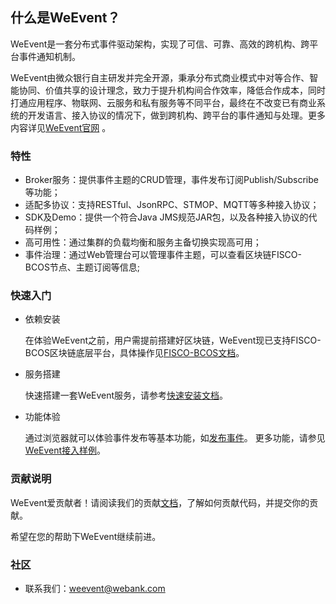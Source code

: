 ## 什么是WeEvent？
WeEvent是一套分布式事件驱动架构，实现了可信、可靠、高效的跨机构、跨平台事件通知机制。

WeEvent由微众银行自主研发并完全开源，秉承分布式商业模式中对等合作、智能协同、价值共享的设计理念，致力于提升机构间合作效率，降低合作成本，同时打通应用程序、物联网、云服务和私有服务等不同平台，最终在不改变已有商业系统的开发语言、接入协议的情况下，做到跨机构、跨平台的事件通知与处理。更多内容详见[WeEvent官网](http://fintech.webank.com/weevent) 。


### 特性
- Broker服务：提供事件主题的CRUD管理，事件发布订阅Publish/Subscribe等功能；
- 适配多协议：支持RESTful、JsonRPC、STMOP、MQTT等多种接入协议；
- SDK及Demo：提供一个符合Java JMS规范JAR包，以及各种接入协议的代码样例；
- 高可用性：通过集群的负载均衡和服务主备切换实现高可用；
- 事件治理：通过Web管理台可以管理事件主题，可以查看区块链FISCO-BCOS节点、主题订阅等信息;


### 快速入门
- 依赖安装

    在体验WeEvent之前，用户需提前搭建好区块链，WeEvent现已支持FISCO-BCOS区块链底层平台，具体操作见[FISCO-BCOS文档](https://fisco-bcos-documentation.readthedocs.io/zh_CN/release-1.3/docs/tools/index.html)。
    
- 服务搭建

    快速搭建一套WeEvent服务，请参考[快速安装文档](https://weeventdoc.readthedocs.io/zh_CN/latest/install/quickinstall.html)。

- 功能体验

    通过浏览器就可以体验事件发布等基本功能，如[发布事件](http://localhost:8080/weevent/rest/publish?topic=test&content=helloevent)。 更多功能，请参见[WeEvent接入样例](https://github.com/WeBankFinTech/WeEvent/tree/master/weevent-broker/src/test/java/com/webank/weevent/sample)。


### 贡献说明
WeEvent爱贡献者！请阅读我们的贡献[文档](https://github.com/WeBankFinTech/WeEvent/blob/master/CONTRIBUTING.md)，了解如何贡献代码，并提交你的贡献。

希望在您的帮助下WeEvent继续前进。


### 社区
- 联系我们：weevent@webank.com
